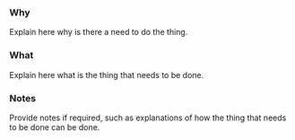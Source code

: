 ### Why

Explain here why is there a need to do the thing.

### What

Explain here what is the thing that needs to be done.

### Notes

Provide notes if required, such as explanations of how the thing that needs to be done can be done.

